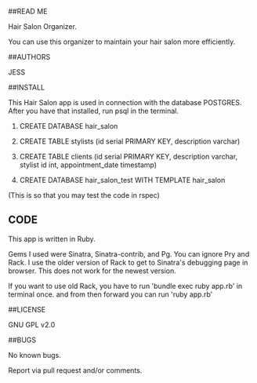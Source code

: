 ##READ ME

Hair Salon Organizer.

You can use this organizer to maintain your hair salon more efficiently.


##AUTHORS

JESS



##INSTALL


This Hair Salon app is used in connection with the database POSTGRES.
After you have that installed, run psql in the terminal.


1. CREATE DATABASE hair_salon

2. CREATE TABLE stylists (id serial PRIMARY KEY, description varchar)

3. CREATE TABLE clients (id serial PRIMARY KEY, description varchar, stylist id int, appointment_date timestamp)

4. CREATE DATABASE hair_salon_test WITH TEMPLATE hair_salon

(This is so that you may test the code in rspec)



## CODE

This app is written in Ruby.

Gems I used were Sinatra, Sinatra-contrib, and Pg.
You can ignore Pry and Rack. I use the older version of Rack to get to Sinatra's debugging page in browser. This does not work for the newest version.

If you want to use old Rack, you have to run 'bundle exec ruby app.rb' in terminal once. and from then forward you can run 'ruby app.rb'



##LICENSE

GNU GPL v2.0



##BUGS

No known bugs.

Report via pull request and/or comments.
